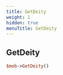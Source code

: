 ```yaml
---
title: GetDeity
weight: 1
hidden: true
menuTitle: GetDeity
---
```

## GetDeity
```perl
$mob->GetDeity()
```